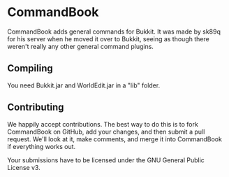 CommandBook
===========

CommandBook adds general commands for Bukkit. It was made by sk89q for his server when he moved it over to Bukkit, seeing as though there weren't really any other general command plugins. 

Compiling
---------

You need Bukkit.jar and WorldEdit.jar in a "lib" folder.

Contributing
------------

We happily accept contributions. The best way to do this is to fork CommandBook on GitHub, add your changes, and then submit a pull request. We'll look at it, make comments, and merge it into CommandBook if everything works out.

Your submissions have to be licensed under the GNU General Public License v3.